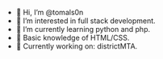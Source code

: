 
- 👋 Hi, I’m @tomals0n
- 👀 I’m interested in full stack development.
- 🌱 I’m currently learning python and php.
- 🎈 Basic knowledge of HTML/CSS.
- 💼 Currently working on: districtMTA.

<!---
tomals0n/tomals0n is a ✨ special ✨ repository because its `README.md` (this file) appears on your GitHub profile.
You can click the Preview link to take a look at your changes.
--->
